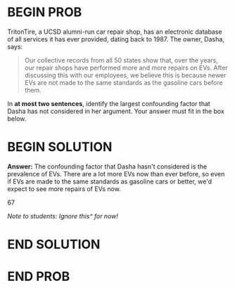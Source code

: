 # BEGIN PROB

TritonTire, a UCSD alumni-run car repair shop, has an electronic database of all services it has ever provided, dating back to 1987.
The owner, Dasha, says:

> Our collective records from all 50 states show that, over the years, our repair shops have performed more and more repairs on EVs. After discussing this with our employees, we believe this is because newer EVs are not made to the same standards as the gasoline cars before them.

In **at most two sentences**, identify the largest confounding factor that Dasha has not considered in her argument. Your answer must fit in the box below.

# BEGIN SOLUTION

**Answer:** The confounding factor that Dasha hasn't considered is the prevalence of EVs. There are a lot more EVs now than ever before, so even if EVs are made to the same standards as gasoline cars or better, we'd expect to see more repairs of EVs now. 

<difficulty>67</difficulty>

_Note to students: Ignore this^ for now!_

# END SOLUTION

# END PROB
